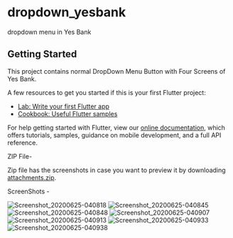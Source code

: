 # dropdown_yesbank

dropdown menu in Yes Bank

## Getting Started

This project contains normal DropDown Menu Button with Four Screens of Yes Bank.

A few resources to get you started if this is your first Flutter project:

- [Lab: Write your first Flutter app](https://flutter.dev/docs/get-started/codelab)
- [Cookbook: Useful Flutter samples](https://flutter.dev/docs/cookbook)

For help getting started with Flutter, view our
[online documentation](https://flutter.dev/docs), which offers tutorials,
samples, guidance on mobile development, and a full API reference.


ZIP File-

Zip file has the screenshots in case you want to preview it by downloading
[attachments.zip](https://github.com/arnav777/dropdown_yesbank/files/4828247/attachments.zip).


ScreenShots -


![Screenshot_20200625-040818](https://user-images.githubusercontent.com/59831448/85635873-99d13700-b69c-11ea-9899-849ec98aa6e1.png)
![Screenshot_20200625-040845](https://user-images.githubusercontent.com/59831448/85635879-9c339100-b69c-11ea-90d0-5faae84e33b3.png)
![Screenshot_20200625-040848](https://user-images.githubusercontent.com/59831448/85635880-9ccc2780-b69c-11ea-89d1-04dadcb76066.png)
![Screenshot_20200625-040907](https://user-images.githubusercontent.com/59831448/85635881-9d64be00-b69c-11ea-807a-995dc2637cc4.png)
![Screenshot_20200625-040913](https://user-images.githubusercontent.com/59831448/85635883-9dfd5480-b69c-11ea-9396-61fa6806f9bd.png)
![Screenshot_20200625-040933](https://user-images.githubusercontent.com/59831448/85635886-9e95eb00-b69c-11ea-8e94-74848da485dc.png)
![Screenshot_20200625-040938](https://user-images.githubusercontent.com/59831448/85635887-9f2e8180-b69c-11ea-8c81-6b93e8b204d7.png)
